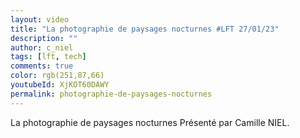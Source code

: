 ```yaml
---
layout: video
title: "La photographie de paysages nocturnes #LFT 27/01/23"
description: ""
author: c_niel
tags: [lft, tech]
comments: true
color: rgb(251,87,66)
youtubeId: XjKOT60DAWY
permalink: photographie-de-paysages-nocturnes
---
```


La photographie de paysages nocturnes
Présenté par Camille NIEL.

